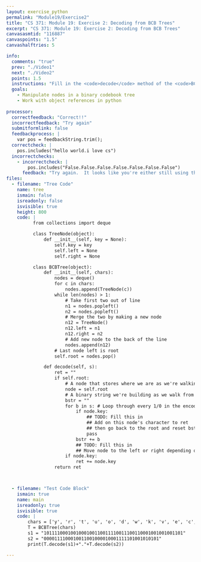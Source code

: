 ```yaml
---
layout: exercise_python
permalink: "Module19/Exercise2"
title: "CS 371: Module 19: Exercise 2: Decoding from BCB Trees"
excerpt: "CS 371: Module 19: Exercise 2: Decoding from BCB Trees"
canvasasmtid: "116887"
canvaspoints: "1.5"
canvashalftries: 5

info:
  comments: "true"
  prev: "./Video1"
  next: "./Video2"
  points: 1.5
  instructions: "Fill in the <code>decode</code> method of the <code>BCBTree</code> class to convert a binary string back into its original representation according to the code stored in the tree."
  goals:
    - Manipulate nodes in a binary codebook tree
    - Work with object references in python
    
processor:  
  correctfeedback: "Correct!!" 
  incorrectfeedback: "Try again"
  submitformlink: false
  feedbackprocess: | 
    var pos = feedbackString.trim();
  correctcheck: |
    pos.includes("hello world.i love cs")
  incorrectchecks:
    - incorrectcheck: |
        pos.includes("False.False.False.False.False.False.False")
      feedback: "Try again.  It looks like you're either still using the default code or you're not finding any of the nodes that do exist."
files:
  - filename: "Tree Code"
    name: tree
    ismain: false
    isreadonly: false
    isvisible: true
    height: 800
    code: | 
          from collections import deque

          class TreeNode(object):
              def __init__(self, key = None):
                  self.key = key
                  self.left = None
                  self.right = None

          class BCBTree(object):
              def __init__(self, chars):
                  nodes = deque()
                  for c in chars:
                      nodes.append(TreeNode(c))
                  while len(nodes) > 1:
                      # Take first two out of line
                      n1 = nodes.popleft()
                      n2 = nodes.popleft()
                      # Merge the two by making a new node
                      n12 = TreeNode()
                      n12.left = n1
                      n12.right = n2
                      # Add new node to the back of the line
                      nodes.append(n12)
                  # Last node left is root
                  self.root = nodes.pop()

              def decode(self, s):
                  ret = ""
                  if self.root:
                      # A node that stores where we are as we're walking the tree
                      node = self.root
                      # A binary string we're building as we walk from the root to a leaf
                      bstr = "" 
                      for b in s: # Loop through every 1/0 in the encoded string
                          if node.key:
                              ## TODO: Fill this in
                              ## Add on this node's character to ret
                              ## then go back to the root and reset bstr
                              pass
                          bstr += b
                          ## TODO: Fill this in
                          ## Move node to the left or right depending on b
                      if node.key:
                          ret += node.key
                  return ret



  - filename: "Test Code Block"
    ismain: true
    name: main
    isreadonly: true
    isvisible: true
    code: |
        chars = ['y', 'r', 't', 'u', 'o', 'd', 'w', 'k', 'v', 'e', 'c', 'x', 'g', 's', 'n', 'h', 'z', 'b', 'q', 'a', 'p', '.', ' ', 'j', 'i', 'm', 'l', 'f']
        T = BCBTree(chars)
        s1 = "1011110001001000100110011110011100110001001001001101"
        s2 = "0000111100010011001000010001111101001010101"
        print(T.decode(s1)+"."+T.decode(s2))

---
```

